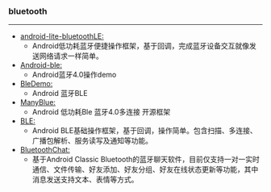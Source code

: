 ### bluetooth
  ---




* [android-lite-bluetoothLE:](https://github.com/litesuits/android-lite-bluetoothLE)
    * Android低功耗蓝牙便捷操作框架，基于回调，完成蓝牙设备交互就像发送网络请求一样简单。 
* [Android-ble:](https://github.com/lidong1665/Android-ble)
    * Android蓝牙4.0操作demo 
* [BleDemo:](https://github.com/LIBYER/BleDemo)
    * Android 蓝牙BLE
* [ManyBlue:](https://github.com/pencilso/ManyBlue)
    * Android 低功耗Ble 蓝牙4.0多连接 开源框架
* [BLE:](https://github.com/xiaoyaoyou1212/BLE)
    * Android BLE基础操作框架，基于回调，操作简单。包含扫描、多连接、广播包解析、服务读写及通知等功能。
* [BluetoothChat:](https://github.com/xiaoyaoyou1212/BluetoothChat)
    * 基于Android Classic Bluetooth的蓝牙聊天软件，目前仅支持一对一实时通信、文件传输、好友添加、好友分组、好友在线状态更新等功能，其中消息发送支持文本、表情等方式。
